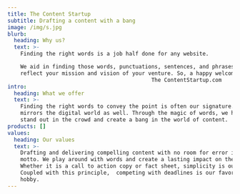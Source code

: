 ```yaml
---
title: The Content Startup
subtitle: Drafting a content with a bang
image: /img/s.jpg
blurb:
  heading: Why us?
  text: >-
    Finding the right words is a job half done for any website.

    We aid in finding those words, punctuations, sentences, and phrases that
    reflect your mission and vision of your venture. So, a happy welcome to 
                                             The ContentStartup.com 
intro:
  heading: What we offer
  text: >-
    Finding the right words to convey the point is often our signature. This
    mirrors the digital world as well. Through the magic of words, we help you
    stand out in the crowd and create a bang in the world of content.
products: []
values:
  heading: Our values
  text: >-
    Drafting and delivering compelling content with no room for error is our
    motto. We play around with words and create a lasting impact on the readers.
    Whether it is a call to action copy or fact sheet, simplicity is our key.
    Coupled with this principle,  competing with deadlines is our favorite
    hobby.
---
```


